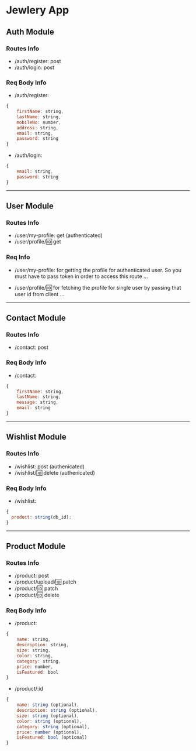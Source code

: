 # Jewlery App

## Auth Module

### Routes Info

- /auth/register: post
- /auth/login: post

### Req Body Info

- /auth/register:

```js
{
    firstName: string,
    lastName: string,
    mobileNo: number,
    address: string,
    email: string,
    password: string
}
```

- /auth/login:

```js
{
    email: string,
    password: string
}
```

---

## User Module

### Routes Info

- /user/my-profile: get (authenticated)
- /user/profile/:id: get

### Req Info

- /user/my-profile: for getting the profile for authenticated user. So you must have to pass token in order to access this route ...

- /user/profile/:id: for fetching the profile for single user by passing that user id from client ...

---

## Contact Module

### Routes Info

- /contact: post

### Req Body Info

- /contact:

```js
{
    firstName: string,
    lastName: string,
    message: string,
    email: string
}
```

---

## Wishlist Module

### Routes Info

- /wishlist: post (authenicated)
- /wishlist/:id: delete (authenicated)

### Req Body Info

- /wishlist:

```js
{
  product: string(db_id);
}
```

---

## Product Module

### Routes Info

- /product: post
- /product/upload/:id: patch
- /product/:id: patch
- /product/:id: delete

### Req Body Info

- /product:

```js
{
    name: string,
    description: string,
    size: string,
    color: string,
    category: string,
    price: number,
    isFeatured: bool
}
```

- /product/:id

```js
{
    name: string (optional),
    description: string (optional),
    size: string (optional),
    color: string (optional),
    category: string (optional),
    price: number (optional),
    isFeatured: bool (optional)
}
```
